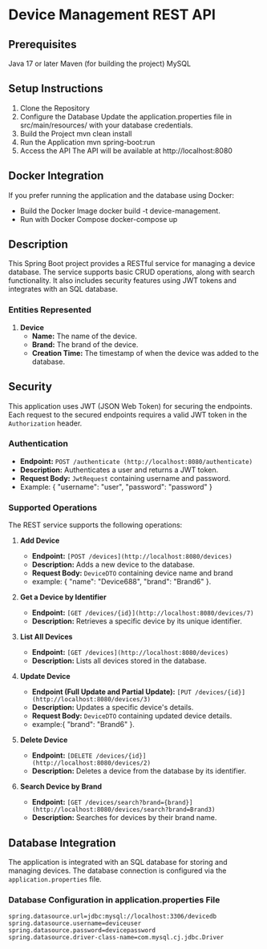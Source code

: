 # Device Management REST API

## Prerequisites
Java 17 or later
Maven (for building the project)
MySQL

## Setup Instructions
1. Clone the Repository
2. Configure the Database
Update the application.properties file in src/main/resources/ with your database credentials.
3. Build the Project
mvn clean install
4. Run the Application
mvn spring-boot:run
5. Access the API
The API will be available at http://localhost:8080

## Docker Integration
If you prefer running the application and the database using Docker:

- Build the Docker Image
docker build -t device-management.
- Run with Docker Compose
docker-compose up

## Description

This Spring Boot project provides a RESTful service for managing a device database. The service supports basic CRUD operations, along with search functionality. It also includes security features using JWT tokens and integrates with an SQL database.

### Entities Represented

1. **Device**
   - **Name:** The name of the device.
   - **Brand:** The brand of the device.
   - **Creation Time:** The timestamp of when the device was added to the database.

## Security

This application uses JWT (JSON Web Token) for securing the endpoints. Each request to the secured endpoints requires a valid JWT token in the `Authorization` header.

### Authentication

- **Endpoint:** `POST /authenticate (http://localhost:8080/authenticate)`
- **Description:** Authenticates a user and returns a JWT token.
- **Request Body:** `JwtRequest` containing username and password.
- Example: {
    "username": "user",
    "password": "password"
}
  
### Supported Operations

The REST service supports the following operations:

1. **Add Device**
   - **Endpoint:** `[POST /devices](http://localhost:8080/devices)`
   - **Description:** Adds a new device to the database.
   - **Request Body:** `DeviceDTO` containing device name and brand
   - example: {
    "name": "Device688",
    "brand": "Brand6"
}.

2. **Get a Device by Identifier**
   - **Endpoint:** `[GET /devices/{id}](http://localhost:8080/devices/7)`
   - **Description:** Retrieves a specific device by its unique identifier.

3. **List All Devices**
   - **Endpoint:** `[GET /devices](http://localhost:8080/devices)`
   - **Description:** Lists all devices stored in the database.

4. **Update Device**
   - **Endpoint (Full Update and Partial Update):** `[PUT /devices/{id}](http://localhost:8080/devices/3)`
   - **Description:** Updates a specific device's details.
   - **Request Body:** `DeviceDTO` containing updated device details.
   - example:{
    "brand": "Brand6"
}.

5. **Delete Device**
   - **Endpoint:** `[DELETE /devices/{id}](http://localhost:8080/devices/2)`
   - **Description:** Deletes a device from the database by its identifier.

6. **Search Device by Brand**
   - **Endpoint:** `[GET /devices/search?brand={brand}](http://localhost:8080/devices/search?brand=Brand3)`
   - **Description:** Searches for devices by their brand name.


## Database Integration

The application is integrated with an SQL database for storing and managing devices. The database connection is configured via the `application.properties` file.

### Database Configuration in application.properties File

```properties
spring.datasource.url=jdbc:mysql://localhost:3306/devicedb
spring.datasource.username=deviceuser
spring.datasource.password=devicepassword
spring.datasource.driver-class-name=com.mysql.cj.jdbc.Driver
